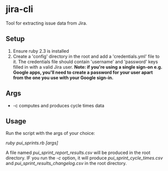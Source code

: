 # jira-cli
Tool for extracting issue data from Jira.

## Setup
1) Ensure ruby 2.3 is installed
2) Create a 'config' directory in the root and add a 'credentials.yml' file to it. The credentials file should contain 'username' and 'password' keys filled in with a valid Jira user. **Note: if you're using a single sign-on e.g. Google apps, you'll need to create a password for your user apart from the one you use with your Google sign-in.**

## Args
- -c computes and produces cycle times data

## Usage
Run the script with the args of your choice:

*ruby pui_sprints.rb [args]*

A file named *pui_sprint_report_results.csv* will be produced in the root directory. IF you run the *-c* option, it will produce *pui_sprint_cycle_times.csv* and *pui_sprint_results_changelog.csv* in the root directory.
